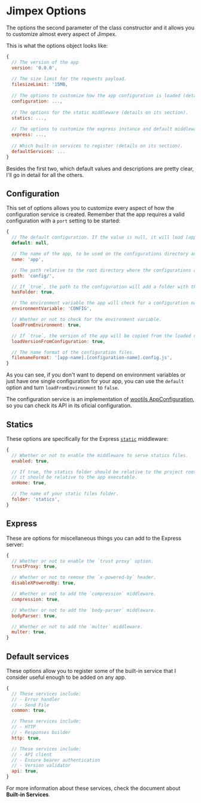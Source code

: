 # Jimpex Options

The options the second parameter of the class constructor and it allows you to customize almost every aspect of Jimpex.

This is what the options object looks like:

```js
{
  // The version of the app
  version: '0.0.0',
  
  // The size limit for the requests payload.
  filesizeLimit: '15MB,
  
  // The options to customize how the app configuration is loaded (details on its section).
  configuration: ...,
  
  // The options for the static middleware (details on its section).
  statics: ...,
  
  // The options to customize the express instance and default middlewares (details on its section).
  express: ...,
  
  // Which built-in services to register (details on its section).
  defaultServices: ...
}
```

Besides the first two, which default values and descriptions are pretty clear, I'll go in detail for all the others.

## Configuration

This set of options allows you to customize every aspect of how the configuration service is created. Remember that the app requires a valid configuration with a `port` setting to be started:

```js
{
  // The default configuration. If the value is null, it will load [app-name].config.js
  default: null,

  // The name of the app, to be used on the configurations directory and filenames.
  name: 'app',

  // The path relative to the root directory where the configurations are located.
  path: 'config/',

  // If `true`, the path to the configuration will add a folder with the name of the app.
  hasFolder: true,

  // The environment variable the app will check for a configuration name.
  environmentVariable: 'CONFIG',

  // Whether or not to check for the environment variable.
  loadFromEnvironment: true,

  // If `true`, the version of the app will be copied from the loaded configuration.
  loadVersionFromConfiguration: true,

  // The name format of the configuration files.
  filenameFormat: '[app-name].[configuration-name].config.js',
}
```

As you can see, if you don't want to depend on environment variables or just have one single configuration for your app, you can use the `default` option and turn `loadFromEnvironment` to `false`.

The configuration service is an implementation of [wootils AppConfiguration](https://github.com/homer0/wootils/blob/master/documents/node/appConfiguration.md), so you can check its API in its oficial configuration.

## Statics

These options are specifically for the Express [`static`](https://github.com/expressjs/serve-static) middleware:

```js
{
  // Whether or not to enable the middleware to serve statics files.
  enabled: true,

  // If true, the statics folder should be relative to the project root directory, otherwise,
  // it should be relative to the app executable.
  onHome: true,

  // The name of your static files folder.
  folder: 'statics',
}
```

## Express

These are options for miscellaneous things you can add to the Express server:

```js
{
  // Whether or not to enable the `trust proxy` option.
  trustProxy: true,

  // Whether or not to remove the `x-powered-by` header.
  disableXPoweredBy: true,

  // Whether or not to add the `compression` middleware.
  compression: true,

  // Whether or not to add the `body-parser` middleware.
  bodyParser: true,

  // Whether or not to add the `multer` middleware.
  multer: true,
}
```

## Default services

These options allow you to register some of the built-in service that I consider useful enough to be added on any app.

```js
{
  // These services include:
  // - Error handler
  // - Send File
  common: true,

  // These services include: 
  // - HTTP
  // - Responses builder
  http: true,

  // These services include:
  // - API client
  // - Ensure bearer authentication
  // - Version validator
  api: true,
}
```

For more information about these services, check the document about **Built-in Services**.